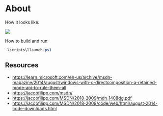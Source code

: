 # About

How it looks like:

![](https://i.postimg.cc/6pC7RW6g/image.png)

How to build and run:

```powershell
.\scripts\llaunch.ps1
```

## Resources

- <https://learn.microsoft.com/en-us/archive/msdn-magazine/2014/august/windows-with-c-directcomposition-a-retained-mode-api-to-rule-them-all>
- <https://jacobfilipp.com/msdn/>
- <https://jacobfilipp.com/MSDN/2018-2009/mdn_1408dg.pdf>
- <https://jacobfilipp.com/MSDN/2018-2009/code/web/html/august-2014-code-downloads.html>
